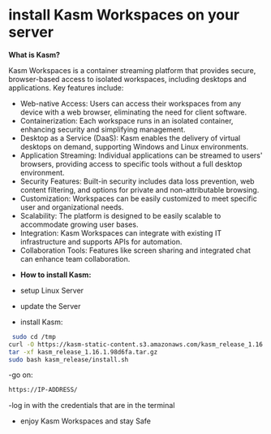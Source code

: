 # install Kasm Workspaces on your server
**What is Kasm?**

Kasm Workspaces is a container streaming platform that provides secure, browser-based access to isolated workspaces, including desktops and applications. Key features include:

  *  Web-native Access: Users can access their workspaces from any device with a web browser, eliminating the need for client software.
  *  Containerization: Each workspace runs in an isolated container, enhancing security and simplifying management.
  *  Desktop as a Service (DaaS): Kasm enables the delivery of virtual desktops on demand, supporting Windows and Linux environments.
  *  Application Streaming: Individual applications can be streamed to users' browsers, providing access to specific tools without a full desktop environment.
  *  Security Features: Built-in security includes data loss prevention, web content filtering, and options for private and non-attributable browsing.
  *  Customization: Workspaces can be easily customized to meet specific user and organizational needs.
  *  Scalability: The platform is designed to be easily scalable to accommodate growing user bases.
  *  Integration: Kasm Workspaces can integrate with existing IT infrastructure and supports APIs for automation.
  *  Collaboration Tools: Features like screen sharing and integrated chat can enhance team collaboration.



- **How to install Kasm:**

- setup Linux Server

- update the Server

- install Kasm:

  
```bash
 sudo cd /tmp
curl -O https://kasm-static-content.s3.amazonaws.com/kasm_release_1.16.1.98d6fa.tar.gz
tar -xf kasm_release_1.16.1.98d6fa.tar.gz
sudo bash kasm_release/install.sh
```

-go on:

  ```bash
  https://IP-ADDRESS/
```

-log in with the credentials that are in the terminal

- enjoy Kasm Workspaces and stay Safe
